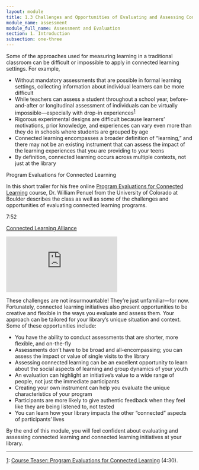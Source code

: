 ```yaml
---
layout: module
title: 1.3 Challenges and Opportunities of Evaluating and Assessing Connected Learning
module_name: assessment
module_full_name: Assessment and Evaluation
section: 1. Introduction
subsection: one-three
---
```


Some of the approaches used for measuring learning in a traditional classroom can be difficult or impossible to apply in connected learning settings. For example, 
- Without mandatory assessments that are possible in formal learning settings, collecting information about individual learners can be more difficult
- While teachers can assess a student throughout a school year, before-and-after or longitudinal assessment of individuals can be virtually impossible—especially with drop-in experiences<sup><a href="#fn1" name="1">1</a></sup> 
- Rigorous experimental designs are difficult because learners’ motivations, prior knowledge, and experiences can vary even more than they do in schools where students are grouped by age 
- Connected learning encompasses a broader definition of “learning,” and there may not be an existing instrument that can assess the impact of the learning experiences that you are providing to your teens 
- By definition, connected learning occurs across multiple contexts, not just at the library 

<div class="explanatory">
  <p class="box-title">Program Evaluations for Connected Learning</p>
  <p>In this short trailer for his free online <a href="https://dmlcommons.net/2016-course/">Program Evaluations for Connected Learning</a> course, Dr. William Penuel from the University of Colorado at Boulder describes the class as well as some of the challenges and opportunities of evaluating connected learning programs.</p>
  <p class="videotime">7:52</p> <p class="source"><a href="https://www.youtube.com/channel/UCK3lhPDfexvG10DUROwVVhw" class="external">Connected Learning Alliance</a></p>
  <div class="video">
<iframe src="https://www.youtube.com/embed/u6rguxNk8kY" frameborder="0" allow="autoplay; encrypted-media" allowfullscreen></iframe></div>
  </div>

These challenges are not insurmountable! They’re just unfamiliar—for now. Fortunately, connected learning initiatives also present opportunities to be creative and flexible in the ways you evaluate and assess them. Your approach can be tailored for your library’s unique situation and context. Some of these opportunities include:  
- You have the ability to conduct assessments that are shorter, more flexible, and on-the-fly 
- Assessments don’t have to be broad and all-encompassing; you can assess the impact or value of single visits to the library 
- Assessing connected learning can be an excellent opportunity to learn about the social aspects of learning and group dynamics of your youth 
- An evaluation can highlight an initiative’s value to a wide range of people, not just the immediate participants 
- Creating your own instrument can help you evaluate the unique characteristics of your program 
- Participants are more likely to give authentic feedback when they feel like they are being listened to, not tested 
- You can learn how your library impacts the other “connected” aspects of participants’ lives 

By the end of this module, you will feel confident about evaluating and assessing connected learning and connected learning initiatives at your library.  

<hr/>

<a name="fn1" href="#1">1</a>: [Course Teaser: Program Evaluations for Connected Learning](https://youtu.be/u6rguxNk8kY) (4:30). 
